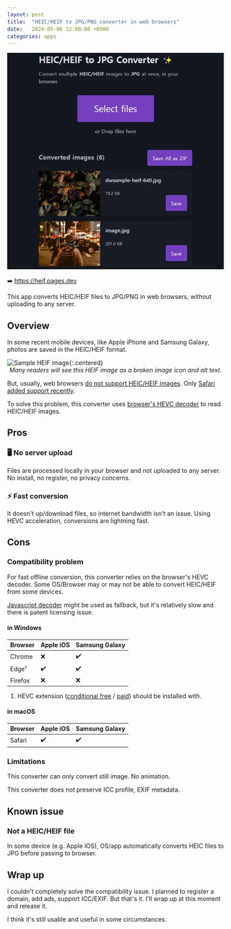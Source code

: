 ```yaml
---
layout: post
title:  "HEIC/HEIF to JPG/PNG converter in web browsers"
date:   2024-05-06 12:00:00 +0900
categories: apps
---
```

<style>
img + em { display: block; text-align: center; }
img.centered { display: block; margin-left: auto; margin-right: auto; }
</style>

![HEIC/HEIF converter screenshot](/assets/202405/heif-converter.jpg)

➡️ <https://heif.pages.dev>

This app converts HEIC/HEIF files to JPG/PNG in web browsers, without uploading to any server.


## Overview

In some recent mobile devices, like Apple iPhone and Samsung Galaxy, photos are saved in the HEIC/HEIF format.

![Sample HEIF image](/assets/202405/dwsample-heif-640.heif){:.centered}
*Many readers will see this HEIF image as a broken image icon and alt text.*

But, usually, web browsers [do not support HEIC/HEIF images](https://caniuse.com/heif). Only [Safari added support recently](https://developer.apple.com/documentation/safari-release-notes/safari-17-release-notes).

To solve this problem, this converter uses [browser's HEVC decoder](https://caniuse.com/hevc) to read HEIC/HEIF images.


## Pros

### 🖥️ No server upload

Files are processed locally in your browser and not uploaded to any server. No install, no register, no privacy concerns.


### ⚡ Fast conversion

It doesn't up/download files, so internet bandwidth isn't an issue. Using HEVC acceleration, conversions are lightning fast.
  

## Cons

### Compatibility problem

For fast offline conversion, this converter relies on the browser's HEVC decoder. Some OS/Browser may or may not be able to convert HEIC/HEIF from some devices.

[Javascript decoder](https://github.com/catdad-experiments/libheif-js) might be used as fallback, but it's relatively slow and there is patent licensing issue.


#### in Windows

Browser  | Apple iOS | Samsung Galaxy
-------- | --------- | --------------
Chrome   | ❌        | ✔️
Edge¹    | ✔️        | ✔️
Firefox  | ❌        | ❌

1. HEVC extension ([conditional free](https://apps.microsoft.com/detail/9n4wgh0z6vhq) / [paid](https://apps.microsoft.com/detail/9nmzlz57r3t7)) should be installed with.

#### in macOS

Browser | Apple iOS | Samsung Galaxy
------- | --------- | --------------
Safari  | ✔️        | ✔️


### Limitations

This converter can only convert still image. No animation.

This converter does not preserve ICC profile, EXIF metadata.


## Known issue

### Not a HEIC/HEIF file

In some device (e.g. Apple iOS), OS/app automatically converts HEIC files to JPG before passing to browser.


## Wrap up

I couldn't completely solve the compatibility issue. I planned to register a domain, add ads, support ICC/EXIF. But that's it. I'll wrap up at this moment and release it.

I think it's still usable and useful in some circumstances.  
　
